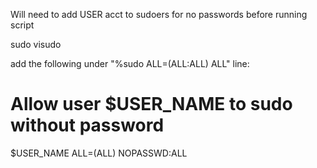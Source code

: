 Will need to add USER acct to sudoers for no passwords before running script

sudo visudo

add the following under "%sudo   ALL=(ALL:ALL) ALL" line:

# Allow user $USER_NAME to sudo without password
$USER_NAME ALL=(ALL) NOPASSWD:ALL


